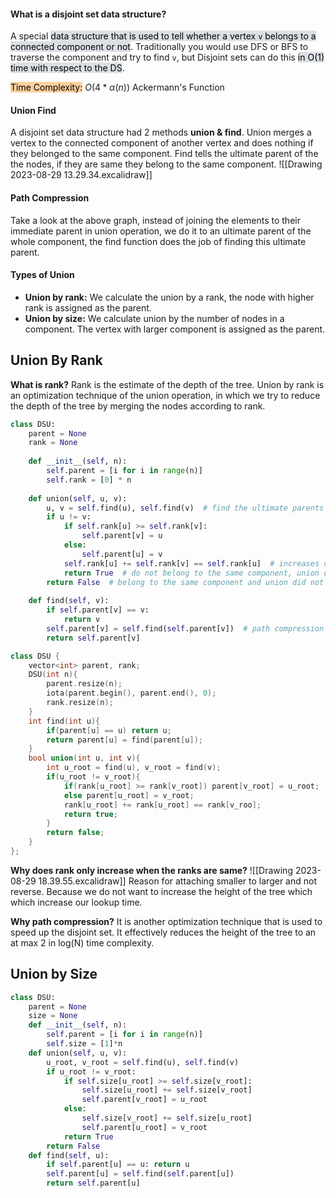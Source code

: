 #### What is a disjoint set data structure?
A special <mark style="background: #CACFD9A6;">data structure that is used to tell whether a vertex `v` belongs to a connected component or not</mark>. Traditionally you would use DFS or BFS to traverse the component and try to find `v`, but Disjoint sets can do this <mark style="background: #CACFD9A6;">in O(1) time with respect to the DS</mark>.

<mark style="background: #FFB86CA6;">Time Complexity:</mark> $O(4*\alpha(n))$ Ackermann's Function
#### Union Find
A disjoint set data structure had 2 methods **union & find**. Union merges a vertex to the connected component of another vertex and does nothing if they belonged to the same component. Find tells the ultimate parent of the the nodes, if they are same they belong to the same component.
![[Drawing 2023-08-29 13.29.34.excalidraw]]

#### Path Compression
Take a look at the above graph, instead of joining the elements to their immediate parent in union operation, we do it to an ultimate parent of the whole component, the find function does the job of finding this ultimate parent.
#### Types of Union
- **Union by rank:** We calculate the union by a rank, the node with higher rank is assigned as the parent.
- **Union by size:** We calculate union by the number of nodes in a component. The vertex with larger component is assigned as the parent.

## Union By Rank

**What is rank?**
Rank is the estimate of the depth of the tree. Union by rank is an optimization technique of the union operation, in which we try to reduce the depth of the tree by merging the nodes according to rank.

```python
class DSU:
    parent = None
    rank = None
    
    def __init__(self, n):
        self.parent = [i for i in range(n)]
        self.rank = [0] * n
    
    def union(self, u, v):
        u, v = self.find(u), self.find(v)  # find the ultimate parents
        if u != v:
            if self.rank[u] >= self.rank[v]:
                self.parent[v] = u
            else:
                self.parent[u] = v
            self.rank[u] += self.rank[v] == self.rank[u]  # increases only when an equivalent forest is added, like the 2048 game.
            return True  # do not belong to the same component, union did happen
        return False  # belong to the same component and union did not happen
    
    def find(self, v):
        if self.parent[v] == v:
            return v
        self.parent[v] = self.find(self.parent[v])  # path compression happens here
        return self.parent[v]
```

```cpp
class DSU {
    vector<int> parent, rank;
    DSU(int n){
        parent.resize(n);
        iota(parent.begin(), parent.end(), 0);
        rank.resize(n);
    }
    int find(int u){
        if(parent[u] == u) return u;
        return parent[u] = find(parent[u]);
    }
    bool union(int u, int v){
        int u_root = find(u), v_root = find(v);
        if(u_root != v_root){
            if(rank[u_root] >= rank[v_root]) parent[v_root] = u_root;
            else parent[u_root] = v_root;
            rank[u_root] += rank[u_root] == rank[v_roo];
            return true;
        }
        return false;
    }
};
```

**Why does rank only increase when the ranks are same?**
![[Drawing 2023-08-29 18.39.55.excalidraw]]
Reason for attaching smaller to larger and not reverse. Because we do not want to increase the height of the tree which which increase our lookup time.

**Why path compression?**
It is another optimization technique that is used to speed up the disjoint set. It effectively reduces the height of the tree to an at max 2 in log(N) time complexity.
## Union by Size

```python
class DSU:
	parent = None
	size = None
	def __init__(self, n):
		self.parent = [i for i in range(n)]
		self.size = [1]*n
	def union(self, u, v):
		u_root, v_root = self.find(u), self.find(v)
		if u_root != v_root:
			if self.size[u_root] >= self.size[v_root]:
				self.size[u_root] += self.size[v_root]
                self.parent[v_root] = u_root
			else:
				self.size[v_root] += self.size[u_root]
				self.parent[u_root] = v_root
			return True
		return False
	def find(self, u):
		if self.parent[u] == u: return u
		self.parent[u] = self.find(self.parent[u])
		return self.parent[u]
```

